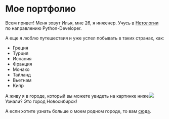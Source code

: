 # Мое портфолио
Всем привет! Меня зовут Илья, мне 26, я инженер. Учусь в [Нетологии](https://netology.ru/) по направлению Python-Developer.

А еще я люблю путешествия и уже успел побывать в таких странах, как:
* Греция
* Турция
* Испания
* Франция
* Монако
* Тайланд
* Вьетнам
* Кипр

А живу я в городе, который вы можете увидеть на картинке ниже![](https://s2.stc.all.kpcdn.net/russia/wp-content/uploads/2021/04/novosib_2048.jpg)Узнали? Это город Новосибирск!

А если хотите узнать больше о моем родном городе, то вам [сюда](https://ru.wikipedia.org/wiki/%D0%9D%D0%BE%D0%B2%D0%BE%D1%81%D0%B8%D0%B1%D0%B8%D1%80%D1%81%D0%BA).